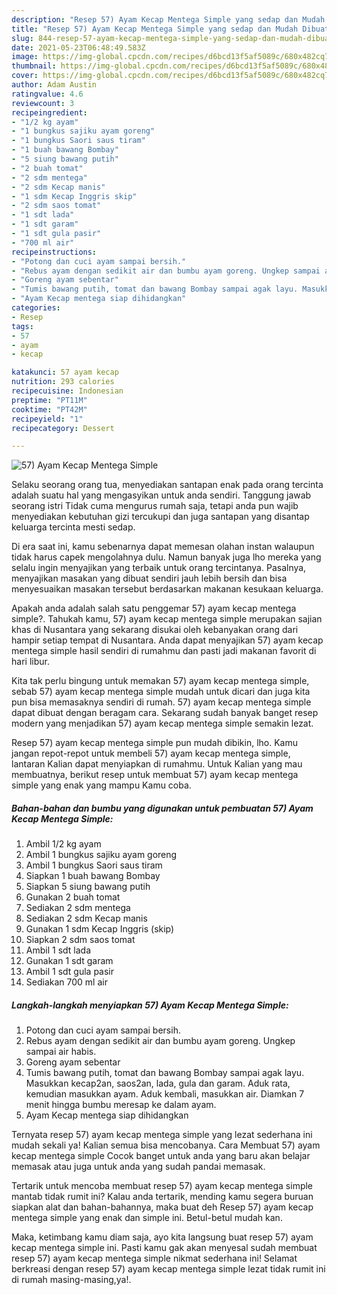 ```yaml
---
description: "Resep 57) Ayam Kecap Mentega Simple yang sedap dan Mudah Dibuat"
title: "Resep 57) Ayam Kecap Mentega Simple yang sedap dan Mudah Dibuat"
slug: 844-resep-57-ayam-kecap-mentega-simple-yang-sedap-dan-mudah-dibuat
date: 2021-05-23T06:48:49.583Z
image: https://img-global.cpcdn.com/recipes/d6bcd13f5af5089c/680x482cq70/57-ayam-kecap-mentega-simple-foto-resep-utama.jpg
thumbnail: https://img-global.cpcdn.com/recipes/d6bcd13f5af5089c/680x482cq70/57-ayam-kecap-mentega-simple-foto-resep-utama.jpg
cover: https://img-global.cpcdn.com/recipes/d6bcd13f5af5089c/680x482cq70/57-ayam-kecap-mentega-simple-foto-resep-utama.jpg
author: Adam Austin
ratingvalue: 4.6
reviewcount: 3
recipeingredient:
- "1/2 kg ayam"
- "1 bungkus sajiku ayam goreng"
- "1 bungkus Saori saus tiram"
- "1 buah bawang Bombay"
- "5 siung bawang putih"
- "2 buah tomat"
- "2 sdm mentega"
- "2 sdm Kecap manis"
- "1 sdm Kecap Inggris skip"
- "2 sdm saos tomat"
- "1 sdt lada"
- "1 sdt garam"
- "1 sdt gula pasir"
- "700 ml air"
recipeinstructions:
- "Potong dan cuci ayam sampai bersih."
- "Rebus ayam dengan sedikit air dan bumbu ayam goreng. Ungkep sampai air habis."
- "Goreng ayam sebentar"
- "Tumis bawang putih, tomat dan bawang Bombay sampai agak layu. Masukkan kecap2an, saos2an, lada, gula dan garam. Aduk rata, kemudian masukkan ayam. Aduk kembali, masukkan air. Diamkan 7 menit hingga bumbu meresap ke dalam ayam."
- "Ayam Kecap mentega siap dihidangkan"
categories:
- Resep
tags:
- 57
- ayam
- kecap

katakunci: 57 ayam kecap 
nutrition: 293 calories
recipecuisine: Indonesian
preptime: "PT11M"
cooktime: "PT42M"
recipeyield: "1"
recipecategory: Dessert

---
```



![57) Ayam Kecap Mentega Simple](https://img-global.cpcdn.com/recipes/d6bcd13f5af5089c/680x482cq70/57-ayam-kecap-mentega-simple-foto-resep-utama.jpg)

Selaku seorang orang tua, menyediakan santapan enak pada orang tercinta adalah suatu hal yang mengasyikan untuk anda sendiri. Tanggung jawab seorang istri Tidak cuma mengurus rumah saja, tetapi anda pun wajib menyediakan kebutuhan gizi tercukupi dan juga santapan yang disantap keluarga tercinta mesti sedap.

Di era  saat ini, kamu sebenarnya dapat memesan olahan instan walaupun tidak harus capek mengolahnya dulu. Namun banyak juga lho mereka yang selalu ingin menyajikan yang terbaik untuk orang tercintanya. Pasalnya, menyajikan masakan yang dibuat sendiri jauh lebih bersih dan bisa menyesuaikan masakan tersebut berdasarkan makanan kesukaan keluarga. 



Apakah anda adalah salah satu penggemar 57) ayam kecap mentega simple?. Tahukah kamu, 57) ayam kecap mentega simple merupakan sajian khas di Nusantara yang sekarang disukai oleh kebanyakan orang dari hampir setiap tempat di Nusantara. Anda dapat menyajikan 57) ayam kecap mentega simple hasil sendiri di rumahmu dan pasti jadi makanan favorit di hari libur.

Kita tak perlu bingung untuk memakan 57) ayam kecap mentega simple, sebab 57) ayam kecap mentega simple mudah untuk dicari dan juga kita pun bisa memasaknya sendiri di rumah. 57) ayam kecap mentega simple dapat dibuat dengan beragam cara. Sekarang sudah banyak banget resep modern yang menjadikan 57) ayam kecap mentega simple semakin lezat.

Resep 57) ayam kecap mentega simple pun mudah dibikin, lho. Kamu jangan repot-repot untuk membeli 57) ayam kecap mentega simple, lantaran Kalian dapat menyiapkan di rumahmu. Untuk Kalian yang mau membuatnya, berikut resep untuk membuat 57) ayam kecap mentega simple yang enak yang mampu Kamu coba.

<!--inarticleads1-->

##### Bahan-bahan dan bumbu yang digunakan untuk pembuatan 57) Ayam Kecap Mentega Simple:

1. Ambil 1/2 kg ayam
1. Ambil 1 bungkus sajiku ayam goreng
1. Ambil 1 bungkus Saori saus tiram
1. Siapkan 1 buah bawang Bombay
1. Siapkan 5 siung bawang putih
1. Gunakan 2 buah tomat
1. Sediakan 2 sdm mentega
1. Sediakan 2 sdm Kecap manis
1. Gunakan 1 sdm Kecap Inggris (skip)
1. Siapkan 2 sdm saos tomat
1. Ambil 1 sdt lada
1. Gunakan 1 sdt garam
1. Ambil 1 sdt gula pasir
1. Sediakan 700 ml air




<!--inarticleads2-->

##### Langkah-langkah menyiapkan 57) Ayam Kecap Mentega Simple:

1. Potong dan cuci ayam sampai bersih.
1. Rebus ayam dengan sedikit air dan bumbu ayam goreng. Ungkep sampai air habis.
1. Goreng ayam sebentar
1. Tumis bawang putih, tomat dan bawang Bombay sampai agak layu. Masukkan kecap2an, saos2an, lada, gula dan garam. Aduk rata, kemudian masukkan ayam. Aduk kembali, masukkan air. Diamkan 7 menit hingga bumbu meresap ke dalam ayam.
1. Ayam Kecap mentega siap dihidangkan




Ternyata resep 57) ayam kecap mentega simple yang lezat sederhana ini mudah sekali ya! Kalian semua bisa mencobanya. Cara Membuat 57) ayam kecap mentega simple Cocok banget untuk anda yang baru akan belajar memasak atau juga untuk anda yang sudah pandai memasak.

Tertarik untuk mencoba membuat resep 57) ayam kecap mentega simple mantab tidak rumit ini? Kalau anda tertarik, mending kamu segera buruan siapkan alat dan bahan-bahannya, maka buat deh Resep 57) ayam kecap mentega simple yang enak dan simple ini. Betul-betul mudah kan. 

Maka, ketimbang kamu diam saja, ayo kita langsung buat resep 57) ayam kecap mentega simple ini. Pasti kamu gak akan menyesal sudah membuat resep 57) ayam kecap mentega simple nikmat sederhana ini! Selamat berkreasi dengan resep 57) ayam kecap mentega simple lezat tidak rumit ini di rumah masing-masing,ya!.


